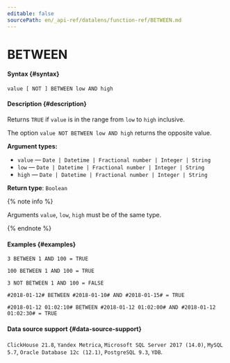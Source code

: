 ```yaml
---
editable: false
sourcePath: en/_api-ref/datalens/function-ref/BETWEEN.md
---
```


# BETWEEN



#### Syntax {#syntax}


```
value [ NOT ] BETWEEN low AND high
```

#### Description {#description}
Returns `TRUE` if `value` is in the range from `low` to `high` inclusive.

The option `value NOT BETWEEN low AND high` returns the opposite value.

**Argument types:**
- `value` — `Date | Datetime | Fractional number | Integer | String`
- `low` — `Date | Datetime | Fractional number | Integer | String`
- `high` — `Date | Datetime | Fractional number | Integer | String`


**Return type**: `Boolean`

{% note info %}

Arguments `value`, `low`, `high` must be of the same type.

{% endnote %}


#### Examples {#examples}

```
3 BETWEEN 1 AND 100 = TRUE
```

```
100 BETWEEN 1 AND 100 = TRUE
```

```
3 NOT BETWEEN 1 AND 100 = FALSE
```

```
#2018-01-12# BETWEEN #2018-01-10# AND #2018-01-15# = TRUE
```

```
#2018-01-12 01:02:10# BETWEEN #2018-01-12 01:02:00# AND #2018-01-12 01:02:30# = TRUE
```


#### Data source support {#data-source-support}

`ClickHouse 21.8`, `Yandex Metrica`, `Microsoft SQL Server 2017 (14.0)`, `MySQL 5.7`, `Oracle Database 12c (12.1)`, `PostgreSQL 9.3`, `YDB`.
